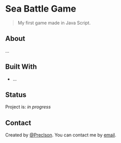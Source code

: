 # Sea Battle Game
> My first game made in Java Script.

## About
...

## Built With
* ...

## Status
Project is: _in progress_

## Contact
Created by [@Preclson](https://github.com/Preclson). You can contact me by [email](mailto:reclikp@gmail.com?subject=[GitHub]%20SeaBattle-JS).
